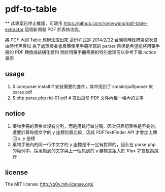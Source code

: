pdf-to-table
============

** 此專案已停止維護，可改用 https://github.com/ronnywang/pdf-table-extractor 這個新開發 PDF 抓表格功能。

將 PDF 內的 Table 想辦法取出來
這份程式是 2014/2/22 台灣零時政府第柒次自由時代黑客松 為了處理農委會農藥使用手冊所寫的 parser
目標是希望能將用藥手冊的 PDF 轉換成結構化資料
關於用藥手冊需要的特別處理可以參考下面 notice 章節

usage
-----
1. $ composer install  # 安裝需要的套件，其中用到了 smalot/pdfparser 來 parse pdf
2. $ php parse.php rid-01.pdf # 取出這份 PDF 文件內每一格內的文字

notice
------
1. 藥物手冊的表格並沒有分列，而是用跳行做分隔，因次只靠切表格是不夠的，還要計算每個文字的 y 座標位置比較，因此 PDFTextFinder API 才會加上傳回 x, y 座標
2. 藥物手冊內的同一行中文字的 y 座標是不一定有對齊的，因此在 parse.php 的範例中，採用抓到的文字與上一個抓到的 y 座標差距大於 10px 才會視為跳行

license
-------
The MIT license: http://g0v.mit-license.org/

